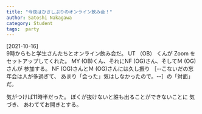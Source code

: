 ```yaml
---
title: "今夜はひさしぶりのオンライン飲み会！"
author: Satoshi Nakagawa
category: Student
tags:  party
---
```


[2021-10-16]  
 9時からもと学生さんたちとオンライン飲み会だ。
UT （OB） くんが Zoom をセットアップしてくれた。
MY (OB)くん、それにNF (OG)さん、そしてＭ (OG)さんが
参加する。
NF (OG)さんとＭ (OG)さんには久し振り
［--こないだの忘年会は人が多過ぎて、
あまり「会った」気はしなかったので。--］の「対面」だ。

 気がつけば11時半だった。
ぼくが抜けないと誰も出ることができないことに
気づき、
あわててお開きとする。

